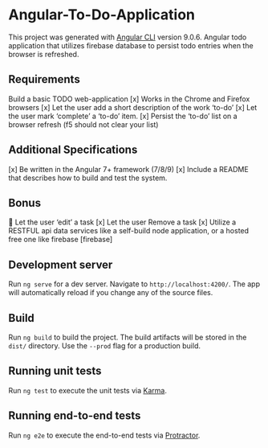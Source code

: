 # Angular-To-Do-Application
This project was generated with [Angular CLI](https://github.com/angular/angular-cli) version 9.0.6. Angular todo application that utilizes firebase database to persist todo entries when the browser is refreshed. 

## Requirements
Build a basic TODO web-application
[x] Works in the Chrome and Firefox browsers
[x] Let the user add a short description of the work ‘to-do’
[x] Let the user mark ‘complete’ a ‘to-do’ item.
[x] Persist the ‘to-do’ list on a browser refresh (f5 should not clear your list)

## Additional Specifications
[x] Be written in the Angular 7+ framework (7/8/9)
[x] Include a README that describes how to build and test the system.

## Bonus
 Let the user ‘edit’ a task 
[x] Let the user Remove a task
[x] Utilize a RESTFUL api data services like a self-build node application, or a hosted free one like firebase [firebase]

## Development server

Run `ng serve` for a dev server. Navigate to `http://localhost:4200/`. The app will automatically reload if you change any of the source files.

## Build

Run `ng build` to build the project. The build artifacts will be stored in the `dist/` directory. Use the `--prod` flag for a production build.

## Running unit tests

Run `ng test` to execute the unit tests via [Karma](https://karma-runner.github.io).

## Running end-to-end tests

Run `ng e2e` to execute the end-to-end tests via [Protractor](http://www.protractortest.org/).